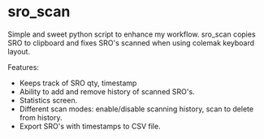 # sro_scan
Simple and sweet python script to enhance my workflow.
sro_scan copies SRO to clipboard and fixes SRO's scanned when using colemak keyboard layout.

Features:
* Keeps track of SRO qty, timestamp
* Ability to add and remove history of scanned SRO's.
* Statistics screen.
* Different scan modes: enable/disable scanning history, scan to delete from history.
* Export SRO's with timestamps to CSV file.
